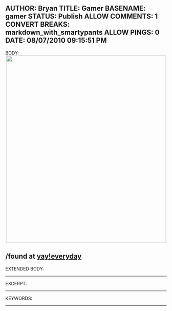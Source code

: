 AUTHOR: Bryan
TITLE: Gamer
BASENAME: gamer
STATUS: Publish
ALLOW COMMENTS: 1
CONVERT BREAKS: markdown_with_smartypants
ALLOW PINGS: 0
DATE: 08/07/2010 09:15:51 PM
-----
BODY:
<a href="http://leftsider.com/leftsider/1280920800.jpeg"><img alt="" src="http://leftsider.com/leftsider/assets_c/2010/08/1280920800-thumb-500x584-64.jpeg" width="500" height="584" class="mt-image-center" style="text-align: center; display: block; margin: 0 auto 20px;" /></a>

/found at [yay!everyday](http://yayeveryday.com/)
-----
EXTENDED BODY:

-----
EXCERPT:

-----
KEYWORDS:

-----


